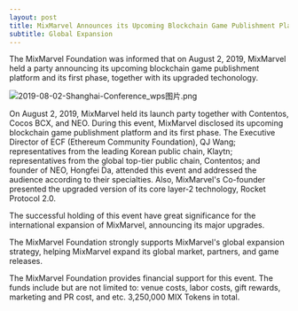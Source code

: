 ```yaml
---
layout: post
title: MixMarvel Announces its Upcoming Blockchain Game Publishment Platform and Technological Updates
subtitle: Global Expansion
---
```


The MixMarvel Foundation was informed that on August 2, 2019, MixMarvel held a party announcing its upcoming blockchain game publishment platform and its first phase, together with its upgraded techonology. 

![2019-08-02-Shanghai-Conference_wps图片.png](https://i.loli.net/2020/02/21/2kV6zJZYNoHlP1D.png)

On August 2, 2019, MixMarvel held its launch party together with Contentos, Cocos BCX, and NEO. During this event, MixMarvel disclosed its upcoming blockchain game publishment platform and its first phase. The Executive Director of ECF (Ethereum Community Foundation), QJ Wang; representatives from the leading Korean public chain, Klaytn; representatives from the global top-tier public chain, Contentos; and founder of NEO, Hongfei Da, attended this event and addressed the audience according to their specialties. Also, MixMarvel's Co-founder presented the upgraded version of its core layer-2 technology, Rocket Protocol 2.0. 

The successful holding of this event have great significance for the international expansion of MixMarvel, announcing its major upgrades.  

The MixMarvel Foundation strongly supports MixMarvel's global expansion strategy, helping MixMarvel expand its global market, partners, and game releases. 

The MixMarvel Foundation provides financial support for this event. The funds include but are not limited to: venue costs, labor costs, gift rewards, marketing and PR cost, and etc. 3,250,000 MIX Tokens in total. 

